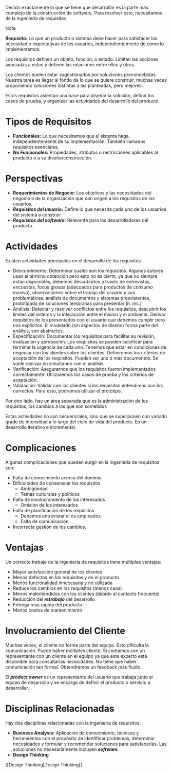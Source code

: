 Decidir exactamente lo que se tiene que desarrollar es la parte más complejo de la construcción de software. Para resolver esto, necesitamos de la ingeniería de requisitos.

> [!note]
> **Requisito:** Lo que un producto o sistema debe hacer para satisfacer las necesidad o expectativas de los usuarios, independientemente de como lo implementemos.


Los requisitos definen un objeto, función, o estado. Limitan las acciones asociadas a estos y definen las relaciones entre ellos y otros.

Los clientes suelen estar sugestionados por soluciones preconcebidas. Nuestra tarea es llegar al fondo de lo que se quiere construir, muchas veces proponiendo soluciones distintas a las planteadas, pero mejores.

Estos requisitos asientan una base para diseñar la solución, definir los casos de prueba, y organizar las actividades del desarrollo del producto

# Tipos de Requisitos

- **Funcionales:** Lo que necesitamos que el sistema haga, independientemente de su implementación. También llamados requisitos esenciales,
- ***No Funcionales:*** Propiedades, atributos o restricciones aplicables al producto o a su diseño/construcción.

# Perspectivas

- **Requerimientos de Negocio:** Los objetivos y las necesidades del negocio o de la organización que dan origen a los requisitos de los usuarios.
- ***Requisitos del usuario:*** Define lo que necesita cada uno de los usuarios del sistema a construir
- ***Requisitos del software:*** Relevante para los desarrolladores del producto.

# Actividades

Existen actividades principales en el desarrollo de los requisitos

- Descubrimiento: Determinar cuales son los requisitos. Algunos autores usan el término obtención pero esto no es cierto, ya que no siempre están disponibles, debemos descubrirlos a través de entrevistas, encuestas, focus groups (adecuados para productos de consumo masivo), observaciones sobre el trabajo del usuario y sus problemáticas, análisis de documentos y sistemas preexistentes, prototipado de soluciones tempranas para presentar (it. inc.)
- Análisis: Detectar y resolver conflictos entre los requisitos, descubrir los límites del sistema y la interacción entre el mismo y el ambiente. Derivar requisitos de los presentados con el usuario que debemos cumplir pero nos explícitos. El modelado (sin aspectos de diseño) forma parte del análisis, son abstractos.
- Especificación: Documentar los requisitos para facilitar su revisión, evaluación y aprobación. Los exquisitos se pueden calcificar para terminar la urgencia de cada uno. Tenemos que estar en condiciones de negociar con los clientes sobre los clientes. Definiremos los criterios de aceptación de los requisitos. Pueden ser uno o más documentos. Se suele realizar en simultaneo con el análisis
- Verificación: Asegurarnos que los requisitos fueron implementados correctamente. Utilizaremos los casos de prueba y los criterios de aceptación.
- Validación: Validar con los clientes si los requisitos entendimos son los correctos. Para esto, podremos utilizar el prototipo.

Por otro lado, hay un área separada que es la administración de los requisitos, los cambios a los que son sometidos 

Estas actividades no son secuenciales, sino que se superponen con variado grado de intensidad a lo largo del ciclo de vida del producto. Es un desarrollo iterativo e incremental.

# Complicaciones

Algunas complicaciones que pueden surgir en la ingeniería de requisitos son:

- Falta de conocimiento acerca del dominio
- Dificultades de consensuar los requisitos
    - Ambigüedad
    - Temas culturales y políticos
- Falta de involucramiento de los interesados
    - Omisión de los interesados
- Falta de planificación de los requisitos
    - Debemos entrevistar al os empleados
    - Falta de comunicación
- Incorrecta gestión de  los cambios.

# Ventajas

Un correcto trabajo de la ingeniería de requisitos tiene múltiples ventajas:

- Mayor satisfacción general de los clientes
- Menos defectos en los requisitos y en el producto
- Menos funcionalidad innecesaria y no utilizada
- Reduce los cambios en los requisitos (menos caos)
- Menos malentendidos con los clientes (debido al contacto frecuente)
- Reducción del ***retrabajo*** del desarrollo
- Entrega mas rapida del producto
- Menos costos de mantenimiento

# Involucramiento del Cliente

Muchas veces, el cliente no forma parte del equipo. Esto dificulta la comunicación. Puede haber múltiples cliente. Si contamos con un representante con un cliente en el equipo ya que este experto está disponible para consultarlas necesidades. No tiene que haber comunicación tan formal. Obtendremos un feedback más fluido.

El ***product owner*** es un representante del usuario que trabaja junto al equipo de desarrollo y se encarga de definir el producto o servicio a desarrollar.

# Disciplinas Relacionadas

Hay dos disciplinas relacionadas con la ingeniería de requisitos:

- **Business Analysis:** Aplicación de conocimiento, técnicas y herramientas con el propósito de identificar problemas, determinar necesidades y formular y recomendar soluciones para satisfacerlas. Las soluciones no necesariamente incluyen ***software***.
- **Design Thinking**

[[Design Thinking|Design Thinking]]